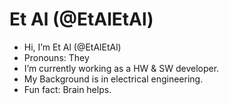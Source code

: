 # Et Al (@EtAlEtAl)
- Hi, I’m Et Al (@EtAlEtAl)
- Pronouns: They
- I’m currently working as a HW & SW developer.
- My Background is in electrical engineering.
- Fun fact: Brain helps.

<!---
EtAlEtAl/EtAlEtAl is a ✨ special ✨ repository because its `README.md` (this file) appears on your GitHub profile.
You can click the Preview link to take a look at your changes.
--->
